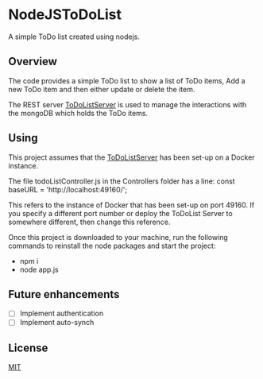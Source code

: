 # NodeJSToDoList
A simple ToDo list created using nodejs. 

## Overview

The code provides a simple ToDo list to show a list of ToDo items, Add a new ToDo item and then either update or delete the item.

The REST server [ToDoListServer](https://github.com/mySimonID/TodoListServer/blob/master/README.md) is used to manage the interactions with the mongoDB which holds the ToDo items.

## Using

This project assumes that the [ToDoListServer](https://github.com/mySimonID/TodoListServer/blob/master/README.md) has been set-up on a Docker instance.

The file todoListController.js in the Controllers folder has a line: const baseURL = 'http://localhost:49160/';

This refers to the instance of Docker that has been set-up on port 49160. If you specify a different port number or deploy the ToDoList Server to somewhere different, then change this reference.

Once this project is downloaded to your machine, run the following commands to reinstall the node packages and start the project:

- npm i
- node app.js

## Future enhancements
- [ ] Implement authentication
- [ ] Implement auto-synch

## License
[MIT](https://choosealicense.com/licenses/mit/)





